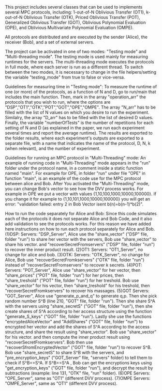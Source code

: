 This project includes several classes that can be used to implements several MPC protocols, including: 1-out-of-N Oblivious Transfer (OT1), k-out-of-N Oblivious Transfer (OTK), Priced Oblivious Transfer (POT), Generalized Oblivious Transfer (GOT), Oblivious Polynomial Evaluation (OPE), and Oblivious Multivariate Polynomial Evaluation (OMPE).

All protocols are distributed and are executed by the sender (Alice), the receiver (Bob), and a set of external servers.

The project can be activated in one of two modes: "Testing mode" and "Multi-threading mode".
The testing mode is used mainly for measuring runtimes for the servers.
The multi-threading mode executes the protocols in full mode, where each server is run as a different thread.
To switch between the two modes, it is necessary to change in the file helpers/setting the variable "testing_mode" from true to false or vice-versa.

Guidelines for measuring time in "Testing mode":
To measure the runtime of one (or more) of the protocols, as a function of N and D, go to run/main that includes the main function.
Then, mark in the array "operation_arr" the protocols that you wish to run, where the options are "DSP","OT1","OTK","POT","GOT","OPE","OMPE".
The array "N_arr" has to be filled with the list of N values on which you desire to run the experiment. 
Similalry, the array "D_arr" has to be filled with the list of desired D values.
Finally, the variable "numberOfTests" is the number of repetitions for each setting of N and D (as explained in the paper, we run each experiment several times and report the average runtime).
The results are exported to the folder results, where each experiment's outputs are exported to a separate file, with a name that indicates the name of the protocol, D, N, k (when relevant), and the number of experiment.  

Guidelines for running an MPC protocol in "Multi-Threading" mode:
An example of running code in "Multi-Threading" mode appears in the "run" folder under the protocol name, in a comment inside a static function named "main".
For example for OPE, in folder "run" under file "OPE" in function "main", is an example of the code use for the MPC protocol between alice and Bob.
After You activated the "Multi-Threading" mode, you can change Bob's vector to see how the DVV process works. For example in OPE we put a vector 
with values {1,10,100,1000,10000,100000}. If you change it for example to {1,10,101,1000,10000,100000} you will get an error: "validation failed: entry 2 in Bob Vector isent b(n)=b(n-1)*b(2)".

How to run the code separately for Alice and Bob:
Since this code simulates each of the protocols it does not separate Alice and Bob Code, and it also add validation to see the protocols works. 
For this reason we have added here instructions on how to run each protocol separately for Alice and Bob.
(1)DSP: Servers: "DSP_Server", Alice use the "share_vector" ("DSP" file, folder "run") to share her vector with the servers, Bob use "share_vector" to share his vector.
	    and "recoverSecretFromservers" ("DSP" file, folder "run") to recover the inner product result.
(2)OT1: Servers: "OT1_Server", no change for alice and bob.
(3)OTK: Servers: "OTK_Server", no change for Alice, Bob use "recoverSecretFromkservers" ("OTK" file, folder "run") instead of "recoverSecretFromservers" to recover k secrets.
(4)POT: Servers: "POT_Server", Alice use "share_vector" for her vector, then "share_prices" ("POT" file, folder "run") for her prices, 
				  then "share_treshold" ("POT" file, folder "run") for her treshold. Bob use "share_vector" for his vector, then "share_treshold" for his treshold, 
				  then "recoverSecretFromkservers" to recover his massages.
(5)GOT  Servers: "GOT_Server", Alice use "generate_p_and_q" to generate q,p. Then she pick random number S^B (line 210, "GOT" file, folder "run").
				  Then she share S^A with the servers using "share_secretS" ("GOT" file, folder "run"), then she create shares of S^A according to her access structure
				  using the function "generate_S_keys" ("GOT" file, folder "run"). Lastly she use the functions "encryptedAliceVector" and "AddShares" ("GOT" file, folder "run")
				  to encrypted her vector and add the shares of S^A according to the access structure, and share the result using "share_vector". Bob use "share_vector" for his vector.
				  and then compute the inner product result using "recoverSecretFromkservers". Bob then use "recoverSfromEncryptedVector" ("GOT" file, folder "run") to recover S^B.
				  Bob use "share_secretS" to share S^B with the servers, and "pre_encryption_keys" ("GOT_Server" file, "servers" folder) to tell them to check if S^B==S^A. 
				  If S^B==S^A , Bob can get the encryptions keys using "get_encryption_keys" ("GOT" file, folder "run"), and decrypt the result by subtractions (example: line 131, "OTK" file, "run" folder).
(6)OPE  Servers: "OPE_Server",   same as "OT1" (different DVV process).
(7)OMPE Servers: "OMPE_Server",  same as "OT1" (different DVV process).			  
				  







